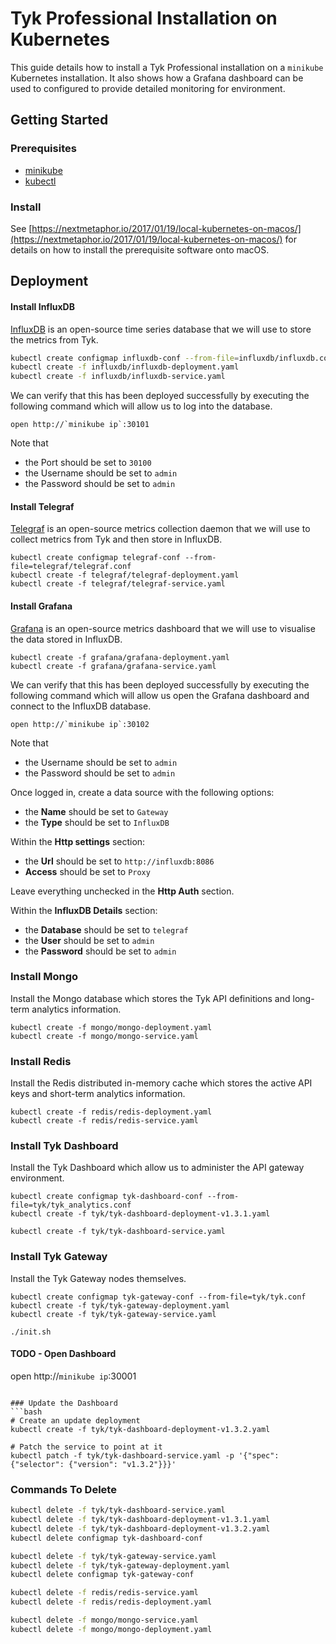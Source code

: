 # Tyk Professional Installation on Kubernetes
This guide details how to install a Tyk Professional installation on a `minikube` Kubernetes installation. It also shows how a Grafana dashboard can be used to configured to provide detailed monitoring for environment.

## Getting Started

### Prerequisites
* [minikube](https://kubernetes.io/docs/getting-started-guides/minikube/)
* [kubectl](https://kubernetes.io/docs/tasks/tools/install-kubectl/)


### Install
See [https://nextmetaphor.io/2017/01/19/local-kubernetes-on-macos/](https://nextmetaphor.io/2017/01/19/local-kubernetes-on-macos/) for details on how to install the prerequisite software onto macOS.

## Deployment 
#### Install InfluxDB
[InfluxDB](https://github.com/influxdata/influxdb) is an open-source time series database that we will use to store the metrics from Tyk. 
```bash
kubectl create configmap influxdb-conf --from-file=influxdb/influxdb.conf
kubectl create -f influxdb/influxdb-deployment.yaml
kubectl create -f influxdb/influxdb-service.yaml
```

We can verify that this has been deployed successfully by executing the following command which will allow us to log into the database.
```
open http://`minikube ip`:30101
```
Note that
* the Port should be set to `30100`
* the Username should be set to `admin`
* the Password should be set to `admin`


#### Install Telegraf
[Telegraf](https://github.com/influxdata/telegraf) is an open-source metrics collection daemon that we will use to collect metrics from Tyk and then store in InfluxDB.
```
kubectl create configmap telegraf-conf --from-file=telegraf/telegraf.conf
kubectl create -f telegraf/telegraf-deployment.yaml
kubectl create -f telegraf/telegraf-service.yaml
```

#### Install Grafana
[Grafana](https://github.com/grafana/grafana) is an open-source metrics dashboard that we will use to visualise the data stored in InfluxDB.
```
kubectl create -f grafana/grafana-deployment.yaml
kubectl create -f grafana/grafana-service.yaml
```

We can verify that this has been deployed successfully by executing the following command which will allow us open the Grafana dashboard and connect to the InfluxDB database.
```
open http://`minikube ip`:30102
```
Note that
* the Username should be set to `admin`
* the Password should be set to `admin`

Once logged in, create a data source with the following options:
* the **Name** should be set to `Gateway`
* the **Type** should be set to `InfluxDB`

Within the **Http settings** section:
* the **Url** should be set to `http://influxdb:8086`
* **Access** should be set to `Proxy`

Leave everything unchecked in the **Http Auth** section.

Within the **InfluxDB Details** section:
* the **Database** should be set to `telegraf`
* the **User** should be set to `admin`
* the **Password** should be set to `admin`

### Install Mongo
Install the Mongo database which stores the Tyk API definitions and long-term analytics information.

```
kubectl create -f mongo/mongo-deployment.yaml
kubectl create -f mongo/mongo-service.yaml
```

### Install Redis
Install the Redis distributed in-memory cache which stores the active API keys and short-term analytics information.

```
kubectl create -f redis/redis-deployment.yaml
kubectl create -f redis/redis-service.yaml
```

### Install Tyk Dashboard
Install the Tyk Dashboard which allow us to administer the API gateway environment.
```
kubectl create configmap tyk-dashboard-conf --from-file=tyk/tyk_analytics.conf
kubectl create -f tyk/tyk-dashboard-deployment-v1.3.1.yaml

kubectl create -f tyk/tyk-dashboard-service.yaml
```

### Install Tyk Gateway
Install the Tyk Gateway nodes themselves.
```
kubectl create configmap tyk-gateway-conf --from-file=tyk/tyk.conf
kubectl create -f tyk/tyk-gateway-deployment.yaml
kubectl create -f tyk/tyk-gateway-service.yaml

./init.sh
```

#### TODO - Open Dashboard
open http://`minikube ip`:30001
```

### Update the Dashboard
```bash
# Create an update deployment
kubectl create -f tyk/tyk-dashboard-deployment-v1.3.2.yaml

# Patch the service to point at it
kubectl patch -f tyk/tyk-dashboard-service.yaml -p '{"spec": {"selector": {"version": "v1.3.2"}}}'
```


### Commands To Delete
```bash
kubectl delete -f tyk/tyk-dashboard-service.yaml
kubectl delete -f tyk/tyk-dashboard-deployment-v1.3.1.yaml
kubectl delete -f tyk/tyk-dashboard-deployment-v1.3.2.yaml
kubectl delete configmap tyk-dashboard-conf

kubectl delete -f tyk/tyk-gateway-service.yaml
kubectl delete -f tyk/tyk-gateway-deployment.yaml
kubectl delete configmap tyk-gateway-conf

kubectl delete -f redis/redis-service.yaml
kubectl delete -f redis/redis-deployment.yaml

kubectl delete -f mongo/mongo-service.yaml
kubectl delete -f mongo/mongo-deployment.yaml


```